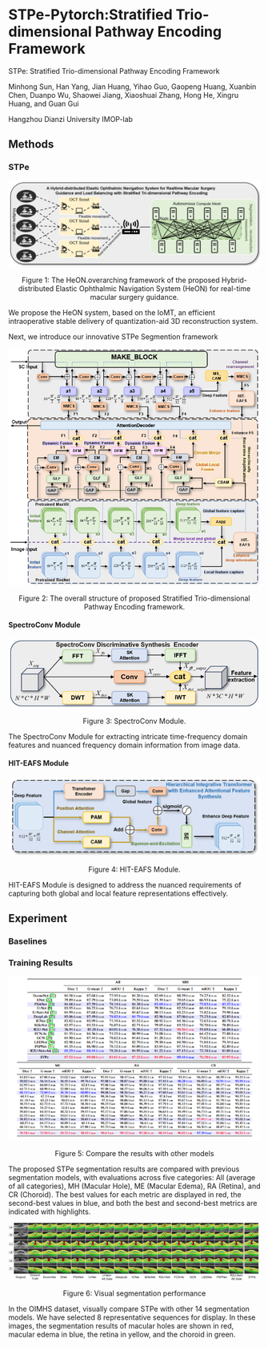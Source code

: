 # STPe-Pytorch:Stratified Trio-dimensional Pathway Encoding Framework

STPe: Stratified Trio-dimensional Pathway Encoding Framework

Minhong Sun, Han Yang, Jian Huang, Yihao Guo, Gaopeng Huang, Xuanbin Chen, Duanpo Wu, Shaowei Jiang, Xiaoshuai Zhang, Hong He, Xingru Huang, and Guan Gui

Hangzhou Dianzi University IMOP-lab

## Methods
### STPe
<div align=center>
  <img src="https://github.com/IMOP-lab/STPe-Pytorch/blob/main/images/HeON.png">
</div>
<p align=center>
  Figure 1: The HeON.overarching framework of the proposed Hybrid-distributed Elastic Ophthalmic Navigation System (HeON) for real-time macular surgery guidance.
</p>

We propose the HeON system, based on the IoMT, an efficient intraoperative stable delivery of quantization-aid 3D reconstruction system.

Next, we introduce our innovative STPe Segmention framework

<div align=center>
  <img src="https://github.com/IMOP-lab/STPe-Pytorch/blob/main/images/STPe.png">
</div>
<p align=center>
  Figure 2: The overall structure of proposed Stratified Trio-dimensional Pathway Encoding framework.
</p>

#### SpectroConv Module

<div align=center>
  <img src="https://github.com/IMOP-lab/STPe-Pytorch/blob/main/images/SpectroConv.png">
</div>
<p align=center>
  Figure 3: SpectroConv Module.
</p>

The SpectroConv Module for extracting intricate time-frequency domain features and nuanced frequency domain information from image data.

#### HIT-EAFS Module

<div align=center>
  <img src="https://github.com/IMOP-lab/STPe-Pytorch/blob/main/images/HIT-EAFS.png">
</div>
<p align=center>
  Figure 4: HIT-EAFS Module.
</p>

HIT-EAFS Module is designed to address the nuanced requirements of capturing both global and local feature representations effectively.

## Experiment
### Baselines
### Training Results

<div align=center>
    <img src="https://github.com/IMOP-lab/STPe-Pytorch/blob/main/table/baseline.png">
</div>
<p align=center>
  Figure 5: Compare the results with other models
</p>

The proposed STPe segmentation results are compared with previous segmentation models, with evaluations across five categories: All (average of all categories), MH (Macular Hole), ME (Macular Edema), RA (Retina), and CR (Choroid). The best values for each metric are displayed in red, the second-best values in blue, and both the best and second-best metrics are indicated with highlights.

<div align=center>
    <img src="https://github.com/IMOP-lab/STPe-Pytorch/blob/main/images/baseline.png">
</div>
<p align=center>
  Figure 6: Visual segmentation performance 
</p>

In the OIMHS dataset, visually compare STPe with other 14 segmentation models. We have selected 8 representative sequences for display. In these images, the segmentation results of macular holes are shown in red, macular edema in blue, the retina in yellow, and the choroid in green.


